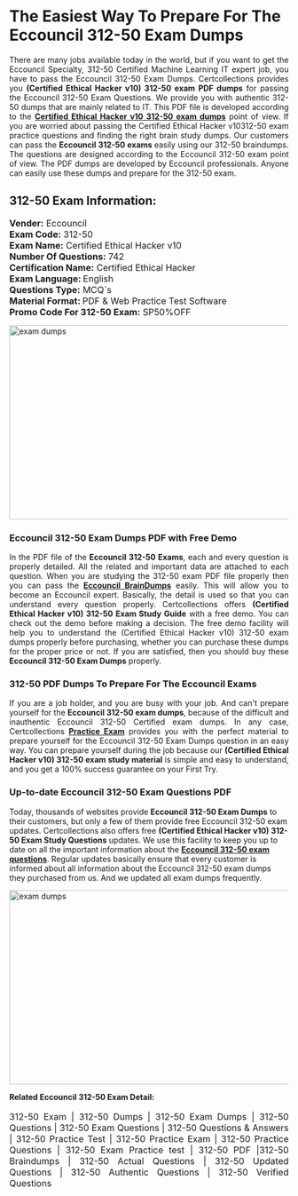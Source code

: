 <h1>The Easiest Way To Prepare For The Eccouncil 312-50 Exam Dumps</h1> <p style="text-align:justify">There are many jobs available today in the world, but if you want to get the Eccouncil Specialty, 312-50 Certified Machine Learning IT expert job, you have to pass the Eccouncil 312-50 Exam Dumps. Certcollections provides you <strong>(Certified Ethical Hacker v10) 312-50 exam PDF dumps</strong> for passing the Eccouncil 312-50 Exam Questions. We provide you with authentic 312-50 dumps that are mainly related to IT. This PDF file is developed according to the <a href="https://www.certsofficial.com/eccouncil/312-50-questions"><strong>Certified Ethical Hacker v10 312-50 exam dumps</strong></a> point of view. If you are worried about passing the Certified Ethical Hacker v10312-50 exam practice questions and finding the right brain study dumps. Our customers can pass the <strong>Eccouncil 312-50 exams </strong>easily using our 312-50 braindumps. The questions are designed according to the Eccouncil 312-50 exam point of view. The PDF dumps are developed by Eccouncil professionals. Anyone can easily use these dumps and prepare for the 312-50 exam.</p> <h2><strong>312-50 Exam Information:</strong></h2> <p><span style="font-size:16px"><strong>Vender:</strong> Eccouncil<br /> <strong>Exam Code:</strong> 312-50<br /> <strong>Exam Name:</strong> Certified Ethical Hacker v10<br /> <strong>Number Of Questions:</strong> 742<br /> <strong>Certification Name:</strong> Certified Ethical Hacker<br /> <strong>Exam Language: </strong>English<br /> <strong>Questions Type:</strong> MCQ`s<br /> <strong>Material Format: </strong>PDF & Web Practice Test Software<br /> <strong>Promo Code For 312-50 Exam:</strong> SP50%OFF</span></p> <p><a href="https://www.certsofficial.com/eccouncil/312-50-questions" rel="no-follow"><img alt="exam dumps" src="https://www.certcollections.com/uploads/content/certsofficial.jpg" style="height:350px; width:750px" /></a></p> <h3><strong>Eccouncil 312-50 Exam Dumps PDF with Free Demo</strong></h3> <p style="text-align:justify">In the PDF file of the <strong>Eccouncil 312-50 Exams</strong>, each and every question is properly detailed. All the related and important data are attached to each question. When you are studying the 312-50 exam PDF file properly then you can pass the <a href="https://www.certsofficial.com/eccouncil-dumps"><strong>Eccouncil BrainDumps</strong></a> easily. This will allow you to become an Eccouncil expert. Basically, the detail is used so that you can understand every question properly. Certcollections offers <strong>(Certified Ethical Hacker v10) 312-50 Exam Study Guide</strong> with a free demo. You can check out the demo before making a decision. The free demo facility will help you to understand the (Certified Ethical Hacker v10) 312-50 exam dumps properly before purchasing, whether you can purchase these dumps for the proper price or not. If you are satisfied, then you should buy these <strong>Eccouncil 312-50 Exam Dumps</strong> properly.</p> <h3><strong>312-50 PDF Dumps To Prepare For The Eccouncil Exams</strong></h3> <p style="text-align:justify">If you are a job holder, and you are busy with your job. And can't prepare yourself for the <strong>Eccouncil 312-50 exam dumps</strong>, because of the difficult and inauthentic Eccouncil 312-50 Certified exam dumps. In any case, Certcollections <strong><a href="https://www.certsofficial.com/">Practice Exam</a></strong> provides you with the perfect material to prepare yourself for the Eccouncil 312-50 Exam Dumps question in an easy way. You can prepare yourself during the job because our <strong>(Certified Ethical Hacker v10) 312-50 exam study material</strong> is simple and easy to understand, and you get a 100% success guarantee on your First Try.</p> <h3><strong>Up-to-date Eccouncil 312-50 Exam Questions PDF</strong></h3> <p>Today, thousands of websites provide <strong>Eccouncil 312-50 Exam Dumps</strong> to their customers, but only a few of them provide free Eccouncil 312-50 exam updates. Certcollections also offers free <strong>(Certified Ethical Hacker v10) 312-50 Exam Study Questions</strong> updates. We use this facility to keep you up to date on all the important information about the <a href="https://www.certsofficial.com/eccouncil/312-50-questions"><strong>Eccouncil 312-50 exam questions</strong></a>. Regular updates basically ensure that every customer is informed about all information about the Eccouncil 312-50 exam dumps they purchased from us. And we updated all exam dumps frequently.</p> <p><a href="https://www.certsofficial.com/eccouncil/312-50-questions"><img alt="exam dumps " src="https://www.certcollections.com/uploads/content/certsofficial2.jpg" style="height:350px; width:750px" /></a></p> <p style="text-align:justify"><span style="font-size:14px"><strong>Related Eccouncil 312-50 Exam Detail:</strong></span><br /> <br /> <span style="font-size:16px">312-50 Exam | 312-50 Dumps | 312-50 Exam Dumps | 312-50 Questions | 312-50 Exam Questions | 312-50 Questions & Answers | 312-50 Practice Test | 312-50 Practice Exam | 312-50 Practice Questions | 312-50 Exam Practice test | 312-50 PDF |312-50 Braindumps | 312-50 Actual Questions | 312-50 Updated Questions | 312-50 Authentic Questions | 312-50 Verified Questions</span></p>
